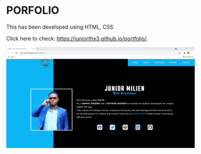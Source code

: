 # PORFOLIO

This has been developed using HTML, CSS

Click here to check: https://juniorthx3.github.io/portfolio/.

![Project pic](screen.PNG)
